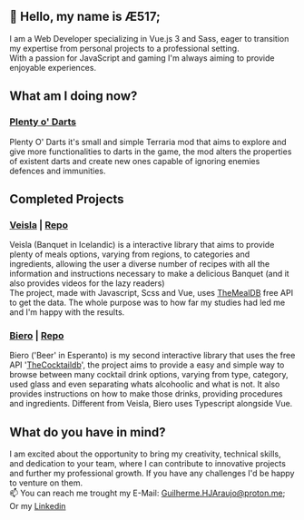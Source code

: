 ## 👋 Hello, my name is Æ517;  
I am a Web Developer specializing in Vue.js 3 and Sass, eager to transition my expertise from personal projects to a professional setting.  
With a  passion for JavaScript and gaming I'm always aiming to provide enjoyable experiences. 
## What am I doing now?
### [Plenty o' Darts](https://github.com/AE517/plentyofdarts)  
Plenty O' Darts it's small and simple Terraria mod that aims to explore and give more functionalities to darts in the game, the mod alters the properties of existent darts and create new ones capable of ignoring enemies defences and immunities.  

## Completed Projects
### [Veisla](https://veisla.vercel.app)  | [Repo](https://github.com/AE517/veisla)  
Veisla (Banquet in Icelandic) is a interactive library that aims to provide plenty of meals options, varying from regions, to categories and ingredients, allowing the user a diverse number of recipes with all the information and instructions necessary to make a delicious Banquet (and it also provides videos for the lazy readers)   
The project, made with Javascript, Scss and Vue, uses [TheMealDB](themealdb.com) free API to get the data.
The whole purpose was to how far my studies had led me and I'm happy with the results.  

### [Biero](https://biero.vercel.app) | [Repo](https://github.com/AE517/biero)  
Biero ('Beer' in Esperanto) is my second interactive library that uses the free API '[TheCocktaildb](Thecocktaildb.com)', the project aims to provide a easy and simple way to browse between many cocktail drink options, varying from type, category, used glass and even separating whats alcohoolic and what is not. It also provides instructions on how to make those drinks, providing procedures and ingredients.
Different from Veisla, Biero uses Typescript alongside Vue.

## What do you have in mind?
I am excited about the opportunity to bring my creativity, technical skills, and dedication to your team, where I can contribute to innovative projects and further my professional growth.
If you have any challenges I'd be happy to venture on them.  
📫 You can reach me trought my E-Mail: Guilherme.HJAraujo@proton.me;  
Or my [Linkedin](https://linkedin.com/in/guilherme-hj-araujo)

<!---
Guilherme-HJA/Guilherme-HJA is a ✨ special ✨ repository because its `README.md` (this file) appears on your GitHub profile.
You can click the Preview link to take a look at your changes.
--->
